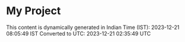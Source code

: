 # My Project

This content is dynamically generated in Indian Time (IST): 2023-12-21 08:05:49 IST
Converted to UTC: 2023-12-21 02:35:49 UTC
